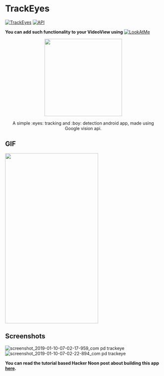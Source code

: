 # TrackEyes
[![TrackEyes](https://img.shields.io/badge/Pradyuman7-TrackEyes-purple.svg?style=flat)](https://github.com/Pradyuman7/TrackEyes)
[![API](https://img.shields.io/badge/API-15%2B-brightgreen.svg?style=flat)](https://android-arsenal.com/api?level=15)


**You can add such functionality to your VideoView using** [![LookAtMe](https://img.shields.io/badge/Pradyuman7-LookAtMe-darkblue.svg?style=flat)](https://github.com/Pradyuman7/LookAtMe)

<p align="center">
  <img width="250" height="250" src="https://user-images.githubusercontent.com/41565823/53384554-9419f300-397b-11e9-84e6-c4e01c293ea9.gif">
</p>
<p align="center">
A simple :eyes: tracking and :boy: detection android app, made using Google vision api.
</p>


## GIF
<p align="left">
  <img width="300" height="550" src="https://user-images.githubusercontent.com/41565823/53345341-f8ee3280-3914-11e9-8be4-0f4e89ae69db.gif">
</p>

## Screenshots
![screenshot_2019-01-10-07-02-17-959_com pd trackeye](https://user-images.githubusercontent.com/41565823/50949699-8978cc80-14a7-11e9-9899-b99fec80be41.jpg)
![screenshot_2019-01-10-07-02-22-894_com pd trackeye](https://user-images.githubusercontent.com/41565823/50949700-8978cc80-14a7-11e9-96e8-92eb7cfdb78f.jpg)

**You can read the tutorial based Hacker Noon post about building this app [here](https://medium.com/@pradyumandixit/make-an-eye-tracking-and-face-detection-app-as-a-beginner-d72e0139546b).**
